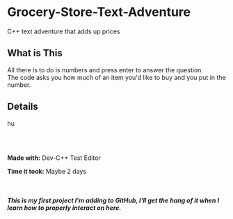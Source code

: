 # Grocery-Store-Text-Adventure
C++ text adventure that adds up prices <br>

<h2> What is This </h2>
<p> All there is to do is numbers and press enter to answer the question. <br>
The code asks you how much of an item you'd like to buy and you put in the number. </p>

<h2> Details </h2>
<p> hu </p>

<br>
<br>

<p><b> Made with:</b> Dev-C++ Test Editor </p>
<p> <b>Time it took:</b> Maybe 2 days </p>
<br>
<h5> This is my first project I'm adding to GitHub, I'll get the hang of it when I learn how to properly interact on here.</h5>
